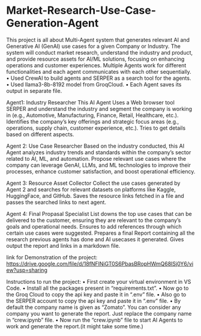 # Market-Research-Use-Case-Generation-Agent

This project is all about Multi-Agent system that generates relevant AI and Generative AI (GenAI) use cases for a given Company or Industry. The system will conduct market research, understand the industry and product, and provide resource assets for AI/ML solutions, focusing on enhancing operations and customer experiences. Multiple Agents work for different functionalities and each agent communicates with each other sequentially.
•	Used CrewAI to build agents and SERPER as a search tool for the agents.
•	Used llama3-8b-8192 model from GroqCloud.
•	Each Agent saves its output in separate file.

Agent1: Industry Researcher
This AI Agent Uses a Web browser tool SERPER and understand the industry and segment the company is working in (e.g., Automotive, Manufacturing, Finance, Retail, Healthcare, etc.). Identifies the company’s key offerings and strategic focus areas (e.g., operations, supply chain, customer experience, etc.). Tries to get details based on different aspects.

Agent 2: Use Case Researcher
Based on the industry conducted, this AI Agent analyzes industry trends and standards within the company’s sector related to AI, ML, and automation. Propose relevant use cases where the company can leverage GenAI, LLMs, and ML technologies to improve their processes, enhance customer satisfaction, and boost operational efficiency.

Agent 3: Resource Asset Collector
Collect the use cases generated by Agent 2 and searches for relevant datasets on platforms like Kaggle, HuggingFace, and GitHub. Saves the resource links fetched in a file and passes the searched links to next agent.

Agent 4: Final Propasal Specialist
List downs the top use cases that can be delivered to the customer, ensuring they are relevant to the company’s goals and operational needs. Ensures to add references through which certain use cases were suggested. Prepares a final Report containing all the research previous agents has done and AI usecases it generated. Gives output the report and links in a markdown file.

link for Demonstration of the project:
https://drive.google.com/file/d/18fNFlNiGT0S6PbasBRopHWmQ68ISj0Y6/view?usp=sharing


Instructions to run the project:
•	First create your virtual environment in VS Code.
•	Install all the packages present in “requirements.txt”.
•	Now go to the Groq Cloud to copy the api key and paste it in “.env” file.
•	Also go to the SERPER account to copy the api key and paste it in “.env” file.
•	By default the company name is given as “Zomato”. You can consider any company you want to generate the report. Just replace the company name in “crew.ipynb” file.
•	Now run the “crew.ipynb” file to start AI Agents to work and generate the report.(it might take some time.)
